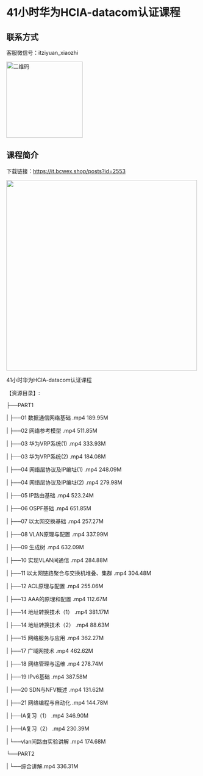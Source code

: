 # 41小时华为HCIA-datacom认证课程

## 联系方式

客服微信号：itziyuan_xiaozhi

<img src="https://ziyuanyun.oss-cn-guangzhou.aliyuncs.com/common/20240614073449/666b82192834a.jpg" width="200" height="200" alt="二维码">

## 课程简介

下载链接：https://it.bcwex.shop/posts?id=2553

<img src="https://ziyuanyun.oss-cn-guangzhou.aliyuncs.com/yun/20240515184101/6644913d9e495.jpg" width="500" alt="">

  41小时华为HCIA-datacom认证课程



 【资源目录】:

 ├──PART1

 | ├──01 数据通信网络基础 .mp4 189.95M

 | ├──02 网络参考模型 .mp4 511.85M

 | ├──03 华为VRP系统(1) .mp4 333.93M

 | ├──03 华为VRP系统(2) .mp4 184.08M

 | ├──04 网络层协议及IP编址(1) .mp4 248.09M

 | ├──04 网络层协议及IP编址(2) .mp4 279.98M

 | ├──05 IP路由基础 .mp4 523.24M

 | ├──06 OSPF基础 .mp4 651.85M

 | ├──07 以太网交换基础 .mp4 257.27M

 | ├──08 VLAN原理与配置 .mp4 337.99M

 | ├──09 生成树 .mp4 632.09M

 | ├──10 实现VLAN间通信 .mp4 284.88M

 | ├──11 以太网链路聚合与交换机堆叠、集群 .mp4 304.48M

 | ├──12 ACL原理与配置 .mp4 255.06M

 | ├──13 AAA的原理和配置 .mp4 112.67M

 | ├──14 地址转换技术（1） .mp4 381.17M

 | ├──14 地址转换技术（2） .mp4 88.63M

 | ├──15 网络服务与应用 .mp4 362.27M

 | ├──17 广域网技术 .mp4 462.62M

 | ├──18 网络管理与运维 .mp4 278.74M

 | ├──19 IPv6基础 .mp4 387.58M

 | ├──20 SDN与NFV概述 .mp4 131.62M

 | ├──21 网络编程与自动化 .mp4 144.78M

 | ├──IA复习（1） .mp4 346.90M

 | ├──IA复习（2） .mp4 230.39M

 | └──vlan间路由实验讲解 .mp4 174.68M

 └──PART2

 | └──综合讲解.mp4 336.31M

  